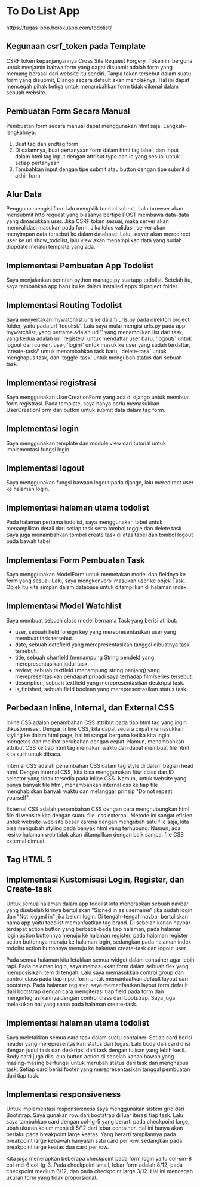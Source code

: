 # To Do List App
https://tugas-pbp.herokuapp.com/todolist/

## Kegunaan csrf_token pada Template
CSRF token kepanjangannya Cross Site Request Forgery. Token ini berguna untuk menjamin bahwa form yang dapat disubmit adalah form yang memang berasal dari website itu sendiri. Tanpa token tersebut dalam suatu form yang disubmit, Django secara default akan menolaknya. Hal ini dapat mencegah pihak ketiga untuk menambahkan form tidak dikenal dalam sebuah website.

## Pembuatan Form Secara Manual
Pembuatan form secara manual dapat menggunakan html saja. Langkah-langkahnya:
1. Buat tag dan endtag form
2. Di dalamnya, buat pertanyaan form dalam html tag label, dan input dalam html tag input dengan attribut type dan id yang sesuai untuk setiap pertanyaan
3. Tambahkan input dengan tipe submit atau button dengan tipe submit di akhir form

## Alur Data
Pengguna mengisi form lalu mengklik tombol submit. Lalu browser akan mensubmit http request yang biasanya bertipe POST membawa data-data yang dimasukkan user. Jika CSRF token sesuai, maka server akan memvalidasi masukan pada form. Jika lolos validasi, server akan menyimpan data tersebut ke dalam database. Lalu, server akan meredirect user ke url show_todolist, lalu view akan menampilkan data yang sudah diupdate melalui template yang ada.

## Implementasi Pembuatan App Todolist
Saya menjalankan perintah python manage.py startapp todolist. Setelah itu, saya tambahkan app baru itu ke dalam installed apps di project folder.

## Implementasi Routing Todolist
Saya menyertakan mywatchlist.urls ke dalam urls.py pada direktori project folder, yaitu pada url 'todolist/'. Lalu saya mulai mengisi urls.py pada app mywatchlist, yang pertama adalah url '' yang menampilkan list dari task, yang kedua adalah url 'register/' untuk mendaftar user baru, 'logout/' untuk logout dari current user, 'login/' untuk masuk ke user yang sudah terdaftar, 'create-task/' untuk menambahkan task baru, 'delete-task' untuk menghapus task, dan 'toggle-task' untuk mengubah status dari sebuah task.

## Implementasi registrasi

Saya menggunakan UserCreationForm yang ada di django untuk membuat form registrasi. Pada template, saya hanya perlu memasukkan UserCreationForm dan button untuk submit data dalam tag form.

## Implementasi login

Saya menggunakan template dan module view dari tutorial untuk implementasi fungsi login.

## Implementasi logout

Saya menggunakan fungsi bawaan logout pada django, lalu meredirect user ke halaman login.

## Implementasi halaman utama todolist
Pada halaman pertama todolist, saya menggunakan tabel untuk menampilkan detail dari setiap task serta tombol toggle dan delete task. Saya juga menambahkan tombol create task di atas tabel dan tombol logout pada bawah tabel.

## Implementasi Form Pembuatan Task
Saya menggunakan ModelForm untuk memetakan model dan fieldnya ke form yang sesuai. Lalu, saya mengkonversi masukan user ke objek Task. Objek itu kita simpan dalam database untuk ditampilkan di halaman index.

## Implementasi Model Watchlist
Saya membuat sebuah class model bernama Task yang berisi atribut:
* user, sebuah field foreign key yang merepresentasikan user yang membuat task tersebut.
* date, sebuah datefield yang merepresentasikan tanggal dibuatnya task tersebut.
* title, sebuah charfield (menampung String pendek) yang merepresentasikan judul task.
* review, sebuah textfield (menampung string panjang) yang merepresentasikan pendapat pribadi saya terhadap film/series tersebut.
* description, sebuah textfield yang merepresentasikan deskripsi task.
* is_finished, sebuah field boolean yang merepresentasikan status task.

## Perbedaan Inline, Internal, dan External CSS
Inline CSS adalah penambahan CSS attribut pada tiap html tag yang ingin dikustomisasi. Dengan Inline CSS, kita dapat secara cepat memasukkan styling ke dalam html page, hal ini sangat berguna ketika kita ingin mengetes dan melihat perubahan dengan cepat. Namun, menambahkan attribut CSS ke tiap html tag memakan waktu dan dapat membuat file html kita sulit untuk dibaca.

Internal CSS adalah penambahan CSS dalam tag style di dalam bagian head html. Dengan internal CSS, kita bisa menggunakan fitur class dan ID selector yang tidak tersedia pada inline CSS. Namun, untuk website yang punya banyak file html, menambahkan internal css ke tiap file menghabiskan banyak waktu dan melanggar prinsip "Do not repeat yourself".

External CSS adalah penambahan CSS dengan cara menghubungkan html file di website kita dengan suatu file .css external. Metode ini sangat efisien untuk website-webisite besar karena dengan mengubah satu file saja, kita bisa mengubah styling pada banyak html yang terhubung. Namun, ada resiko halaman web tidak akan ditampilkan dengan baik sampai file CSS external dimuat.

## Tag HTML 5


## Implementasi Kustomisasi Login, Register, dan Create-task
Untuk semua halaman dalam app todolist kita menerapkan sebuah navbar yang disebelah kirinya bertuliskan "Signed in as username" jika sudah login dan "Not logged in" jika belum login. Di tengah-tengah navbar bertuliskan nama app yaitu todolist memanfaatkan tag brand. Di sebelah kanan navbar terdapat action button yang berbeda-beda tiap halaman, pada halaman login action buttonnya menuju ke halaman register, pada halaman register action buttonnya menuju ke halaman login, sedangkan pada halaman index todolist action buttonnya menuju ke halaman create-task dan logout user.

Pada semua halaman kita letakkan semua widget dalam container agar lebih rapi. Pada halaman login, saya memasukkan form dalam sebuah flex yang memposisikan item di tengah. Lalu saya memasukkan control group dan control class pada tiap input form untuk memanfaatkan default layout dari bootstrap. Pada halaman register, saya memanfaatkan layout form default dari bootstrap dengan cara mengiterasi tiap field pada form dan mengintegrasikannya dengan control class dari bootstrap. Saya juga melakukan hal yang sama pada halaman create-task.

## Implementasi halaman utama todolist
Saya meletakkan semua card task dalam suatu container. Setiap card berisi header yang merepresentasikan status dari tugas. Lalu body dari card diisi dengan judul task dan deskripsi dari task dengan tulisan yang lebih kecil. Body card juga diisi dua button action di sebelah kanan bawah yang masing-masing berfungsi untuk merubah status dari task dan menghapus task. Setiap card berisi footer yang merepresentasikan tanggal pembuatan dari tiap task.

## Implementasi responsiveness
Untuk implementasi responsiveness saya menggunakan sistem grid dari Bootstrap. Saya gunakan row dari bootstrap di luar iterasi tiap task. Lalu saya tambahkan card dengan col-lg-5 yang berarti pada checkpoint large, ubah ukuran kolum menjadi 5/12 dari lebar container. Hal ini hanya akan berlaku pada breakpoint large keatas. Yang berarti tampilannya pada breakpoint large kebawah hanyalah satu card per row, sedangkan pada breakpoint large keatas dua card per row.

Kita juga menerapkan beberapa checkpoint pada form login yaitu col-sm-8 col-md-6 col-lg-3. Pada checkpoint small, lebar form adalah 8/12, pada checkpoint medium 6/12, dan pada checkpoint large 3/12. Hal ini mencegah ukuran form yang tidak proporsional.